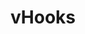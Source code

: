 ---
# <--notice

layout: home
pageClass: pg-without-img
title: vHooks
hero:
  name: vHooks
  text: A collection of React hooks.
  tagline: Optimized, reusable, and fully type-safe hooks for seamless React development.
  actions:
    - text: NPM
      link: https://www.npmjs.com/package/vhooks
      theme: brand
    - text: GitHub
      link: https://github.com/programming-with-ia/vDocs
      theme: alt

features:
# <--features
---